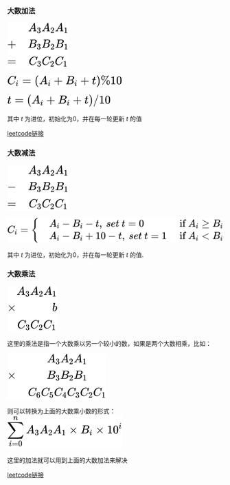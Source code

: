 ### 大数加法
![add.svg](add.svg)

![add_carry.svg](add_carry.svg)

![update_t.svg](update_t.svg)

其中 $t$ 为进位，初始化为0，并在每一轮更新 $t$ 的值

[leetcode链接](https://leetcode.cn/problems/add-to-array-form-of-integer/description/)

### 大数减法
![subtract.svg](subtract.svg)

![subtract_carry.svg](subtract_carry.svg)

其中 $t$ 为进位，初始化为0，并在每一轮更新 $t$ 的值.

### 大数乘法
![mul.svg](mul.svg)

这里的乘法是指一个大数乘以另一个较小的数，如果是两个大数相乘，比如：

![mul_two.svg](mul_two.svg)

则可以转换为上面的大数乘小数的形式：
![mul_add.svg](mul_add.svg)

这里的加法就可以用到上面的大数加法来解决

[leetcode链接](https://leetcode.cn/problems/multiply-strings/description/)